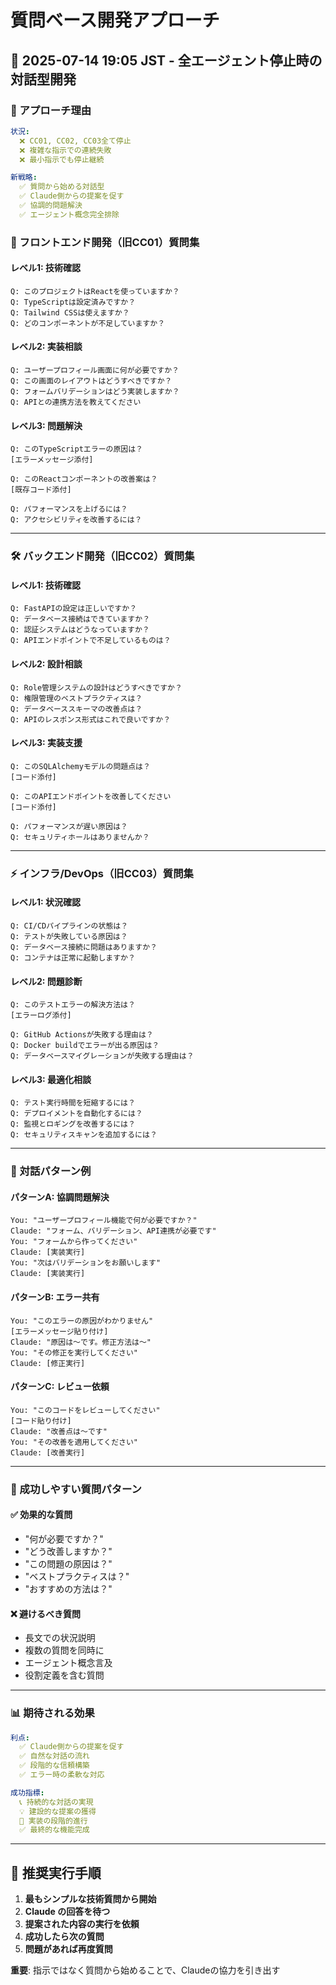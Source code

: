 # 質問ベース開発アプローチ

## 📅 2025-07-14 19:05 JST - 全エージェント停止時の対話型開発

### 🎯 アプローチ理由

```yaml
状況:
  ❌ CC01, CC02, CC03全て停止
  ❌ 複雑な指示での連続失敗
  ❌ 最小指示でも停止継続

新戦略:
  ✅ 質問から始める対話型
  ✅ Claude側からの提案を促す
  ✅ 協調的問題解決
  ✅ エージェント概念完全排除
```

### 💬 フロントエンド開発（旧CC01）質問集

#### レベル1: 技術確認
```
Q: このプロジェクトはReactを使っていますか？
Q: TypeScriptは設定済みですか？
Q: Tailwind CSSは使えますか？
Q: どのコンポーネントが不足していますか？
```

#### レベル2: 実装相談
```
Q: ユーザープロフィール画面に何が必要ですか？
Q: この画面のレイアウトはどうすべきですか？
Q: フォームバリデーションはどう実装しますか？
Q: APIとの連携方法を教えてください
```

#### レベル3: 問題解決
```
Q: このTypeScriptエラーの原因は？
[エラーメッセージ添付]

Q: このReactコンポーネントの改善案は？
[既存コード添付]

Q: パフォーマンスを上げるには？
Q: アクセシビリティを改善するには？
```

---

### 🛠️ バックエンド開発（旧CC02）質問集

#### レベル1: 技術確認
```
Q: FastAPIの設定は正しいですか？
Q: データベース接続はできていますか？
Q: 認証システムはどうなっていますか？
Q: APIエンドポイントで不足しているものは？
```

#### レベル2: 設計相談
```
Q: Role管理システムの設計はどうすべきですか？
Q: 権限管理のベストプラクティスは？
Q: データベーススキーマの改善点は？
Q: APIのレスポンス形式はこれで良いですか？
```

#### レベル3: 実装支援
```
Q: このSQLAlchemyモデルの問題点は？
[コード添付]

Q: このAPIエンドポイントを改善してください
[コード添付]

Q: パフォーマンスが遅い原因は？
Q: セキュリティホールはありませんか？
```

---

### ⚡ インフラ/DevOps（旧CC03）質問集

#### レベル1: 状況確認
```
Q: CI/CDパイプラインの状態は？
Q: テストが失敗している原因は？
Q: データベース接続に問題はありますか？
Q: コンテナは正常に起動しますか？
```

#### レベル2: 問題診断
```
Q: このテストエラーの解決方法は？
[エラーログ添付]

Q: GitHub Actionsが失敗する理由は？
Q: Docker buildでエラーが出る原因は？
Q: データベースマイグレーションが失敗する理由は？
```

#### レベル3: 最適化相談
```
Q: テスト実行時間を短縮するには？
Q: デプロイメントを自動化するには？
Q: 監視とロギングを改善するには？
Q: セキュリティスキャンを追加するには？
```

---

### 🔄 対話パターン例

#### パターンA: 協調問題解決
```
You: "ユーザープロフィール機能で何が必要ですか？"
Claude: "フォーム、バリデーション、API連携が必要です"
You: "フォームから作ってください"
Claude: [実装実行]
You: "次はバリデーションをお願いします"
Claude: [実装実行]
```

#### パターンB: エラー共有
```
You: "このエラーの原因がわかりません"
[エラーメッセージ貼り付け]
Claude: "原因は〜です。修正方法は〜"
You: "その修正を実行してください"
Claude: [修正実行]
```

#### パターンC: レビュー依頼
```
You: "このコードをレビューしてください"
[コード貼り付け]
Claude: "改善点は〜です"
You: "その改善を適用してください"
Claude: [改善実行]
```

---

### 🎯 成功しやすい質問パターン

#### ✅ 効果的な質問
- "何が必要ですか？"
- "どう改善しますか？"
- "この問題の原因は？"
- "ベストプラクティスは？"
- "おすすめの方法は？"

#### ❌ 避けるべき質問
- 長文での状況説明
- 複数の質問を同時に
- エージェント概念言及
- 役割定義を含む質問

---

### 📊 期待される効果

```yaml
利点:
  ✅ Claude側からの提案を促す
  ✅ 自然な対話の流れ
  ✅ 段階的な信頼構築
  ✅ エラー時の柔軟な対応

成功指標:
  📞 持続的な対話の実現
  💡 建設的な提案の獲得
  🔧 実装の段階的進行
  ✅ 最終的な機能完成
```

---

## 🚀 推奨実行手順

1. **最もシンプルな技術質問から開始**
2. **Claude の回答を待つ**
3. **提案された内容の実行を依頼**
4. **成功したら次の質問**
5. **問題があれば再度質問**

**重要**: 指示ではなく質問から始めることで、Claudeの協力を引き出す